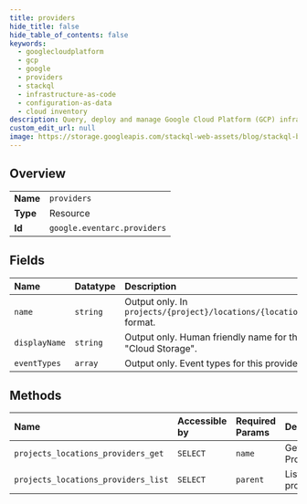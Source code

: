 ```yaml
---
title: providers
hide_title: false
hide_table_of_contents: false
keywords:
  - googlecloudplatform
  - gcp
  - google
  - providers
  - stackql
  - infrastructure-as-code
  - configuration-as-data
  - cloud inventory
description: Query, deploy and manage Google Cloud Platform (GCP) infrastructure and resources using SQL
custom_edit_url: null
image: https://storage.googleapis.com/stackql-web-assets/blog/stackql-blog-post-featured-image.png
---
```

  
    

## Overview
<table><tbody>
<tr><td><b>Name</b></td><td><code>providers</code></td></tr>
<tr><td><b>Type</b></td><td>Resource</td></tr>
<tr><td><b>Id</b></td><td><code>google.eventarc.providers</code></td></tr>
</tbody></table>

## Fields
| Name | Datatype | Description |
|:-----|:---------|:------------|
| `name` | `string` | Output only. In `projects/{project}/locations/{location}/providers/{provider_id}` format. |
| `displayName` | `string` | Output only. Human friendly name for the Provider. For example "Cloud Storage". |
| `eventTypes` | `array` | Output only. Event types for this provider. |
## Methods
| Name | Accessible by | Required Params | Description |
|:-----|:--------------|:----------------|:------------|
| `projects_locations_providers_get` | `SELECT` | `name` | Get a single Provider. |
| `projects_locations_providers_list` | `SELECT` | `parent` | List providers. |
